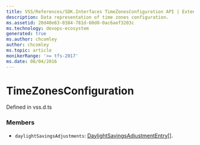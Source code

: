 ```yaml
---
title: VSS/References/SDK.Interfaces TimeZonesConfiguration API | Extensions for Azure DevOps Services
description: Data representation of time zones configuration.
ms.assetid: 20d40e63-0384-781d-60d0-0ac6aef3203c
ms.technology: devops-ecosystem
generated: true
ms.author: chcomley
author: chcomley
ms.topic: article
monikerRange: '>= tfs-2017'
ms.date: 08/04/2016
---
```


# TimeZonesConfiguration

Defined in vss.d.ts

### Members

- `daylightSavingsAdjustments`: [DaylightSavingsAdjustmentEntry](../../../VSS/References/SDK_Interfaces/DaylightSavingsAdjustmentEntry.md)[].
